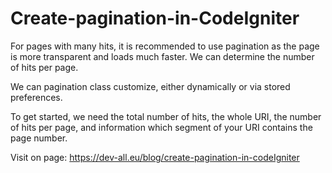 # Create-pagination-in-CodeIgniter
For pages with many hits, it is recommended to use pagination as the page is more transparent and loads much faster. We can determine the number of hits per page.

We can pagination class customize, either dynamically or via stored preferences. 

To get started, we need the total number of hits, the whole URI, the number of hits per page, and information which segment of your URI contains the page number.

Visit on page: https://dev-all.eu/blog/create-pagination-in-codeIgniter
